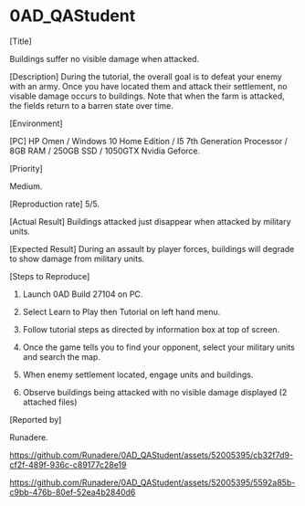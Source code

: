 # 0AD_QAStudent

[Title]

Buildings suffer no visible damage when attacked.

[Description]
During the tutorial, the overall goal is to defeat your enemy with an army. Once you have located them and attack their settlement, no visable damage occurs to buildings. Note that when the farm is attacked, the fields return to a barren state over time.

[Environment]

[PC] HP Omen / Windows 10 Home Edition / I5 7th Generation Processor / 8GB RAM / 250GB SSD / 1050GTX Nvidia Geforce.

[Priority]

Medium.

[Reproduction rate]
5/5.

[Actual Result]
Buildings attacked just disappear when attacked by military units.

[Expected Result]
During an assault by player forces, buildings will degrade to show damage from military units.

[Steps to Reproduce]

1. Launch 0AD Build 27104 on PC.

2. Select Learn to Play then Tutorial on left hand menu.

3. Follow tutorial steps as directed by information box at top of screen.

4. Once the game tells you to find your opponent, select your military units and search the map.

5. When enemy settlement located, engage units and buildings.

6. Observe buildings being attacked with no visible damage displayed (2 attached files)

[Reported by]

Runadere.

https://github.com/Runadere/0AD_QAStudent/assets/52005395/cb32f7d9-cf2f-489f-936c-c89177c28e19


https://github.com/Runadere/0AD_QAStudent/assets/52005395/5592a85b-c9bb-476b-80ef-52ea4b2840d6

